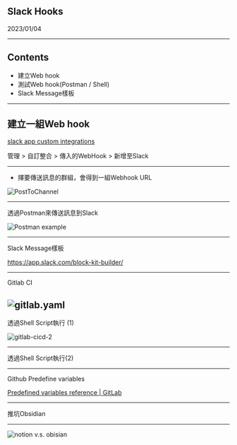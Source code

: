 ## Slack Hooks
2023/01/04

---

## Contents
* 建立Web hook
* 測試Web hook(Postman / Shell)
* Slack Message樣板

---

## 建立一組Web hook

[slack app custom integrations](https://cnyesteam.slack.com/apps/manage/custom-integrations)


管理 > 自訂整合 > 傳入的WebHook > 新增至Slack

---

* 擇要傳送訊息的群組，會得到一組Webhook URL

![PostToChannel](postToChannel.png)

---

透過Postman來傳送訊息到Slack

![Postman example](postman.png)

---

Slack Message樣板

https://app.slack.com/block-kit-builder/

---

Gitlab CI

![gitlab.yaml](gitlab-ci.png)
---

透過Shell Script執行 (1)

![gitlab-cicd-2](gitlab-cicd-2.png)

---

透過Shell Script執行(2)

---

Github Predefine variables

[Predefined variables reference | GitLab](https://docs.gitlab.com/ee/ci/variables/predefined_variables.html)

---

推坑Obsidian

---

![notion v.s. obisian](notion_obsidian.png)